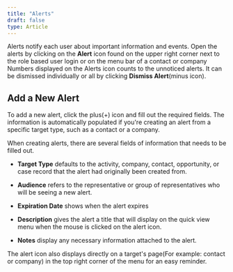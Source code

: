 ```yaml
---
title: "Alerts"
draft: false
type: Article
---
```



Alerts notify each user about important information and events. Open the alerts by clicking on the **Alert** icon found on the upper right corner next to the role based user login or on the menu bar of a contact or company Numbers displayed on the Alerts icon counts to the unnoticed alerts. It can be dismissed individually or all by clicking **Dismiss Alert**(minus icon).

## Add a New Alert
To add a new alert, click the plus(+) icon and fill out the required fields. The information is automatically populated if you're creating an alert from a specific target type, such as a contact or a company.

When creating alerts, there are several fields of information that needs to be filled out.

* **Target Type** defaults to the activity, company, contact, opportunity, or case record that the alert had originally been created from.

* **Audience** refers to the representative or group of representatives who will be seeing a new alert.

* **Expiration Date** shows when the alert expires

* **Description** gives the alert a title that will display on the quick view menu when the mouse is clicked on the alert icon.

* **Notes** display any necessary information attached to the alert.

The alert icon also displays directly on a target's page(For example: contact or company) in the top right corner of the menu for an easy reminder.
